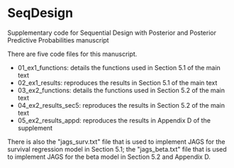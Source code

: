 # SeqDesign
Supplementary code for Sequential Design with Posterior and Posterior Predictive Probabilities manuscript

There are five code files for this manuscript.

- 01_ex1_functions: details the functions used in Section 5.1 of the main text
- 02_ex1_results: reproduces the results in Section 5.1 of the main text
- 03_ex2_functions: details the functions used in Section 5.2 of the main text
- 04_ex2_results_sec5: reproduces the results in Section 5.2 of the main text
- 05_ex2_results_appd: reproduces the results in Appendix D of the supplement

There is also the "jags_surv.txt" file that is used to implement JAGS for the survival regression model in Section 5.1;
the "jags_beta.txt" file that is used to implement JAGS for the beta model in Section 5.2 and Appendix D.
